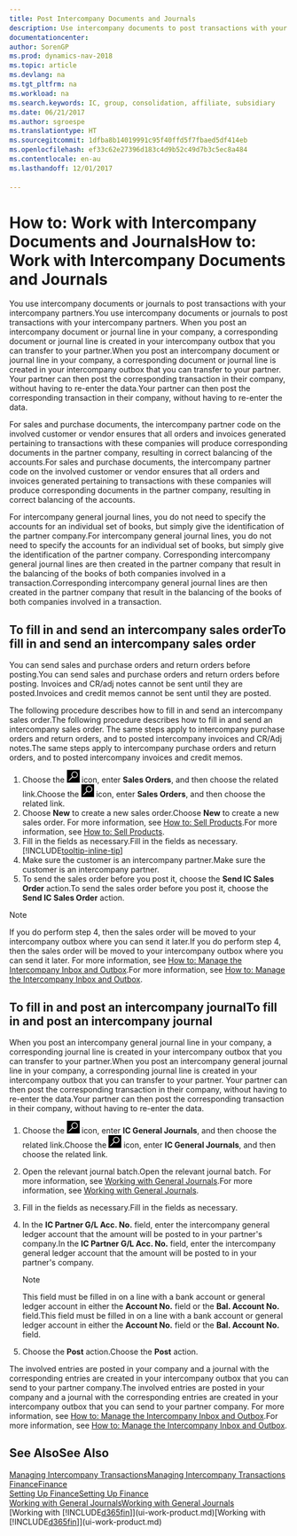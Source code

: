 ```yaml
---
title: Post Intercompany Documents and Journals
description: Use intercompany documents to post transactions with your intercompany partners.
documentationcenter: 
author: SorenGP
ms.prod: dynamics-nav-2018
ms.topic: article
ms.devlang: na
ms.tgt_pltfrm: na
ms.workload: na
ms.search.keywords: IC, group, consolidation, affiliate, subsidiary
ms.date: 06/21/2017
ms.author: sgroespe
ms.translationtype: HT
ms.sourcegitcommit: 1dfba8b14019991c95f40ffd5f7fbaed5df414eb
ms.openlocfilehash: ef33c62e27396d183c4d9b52c49d7b3c5ec8a484
ms.contentlocale: en-au
ms.lasthandoff: 12/01/2017

---
```

# <a name="how-to-work-with-intercompany-documents-and-journals"></a><span data-ttu-id="575c3-103">How to: Work with Intercompany Documents and Journals</span><span class="sxs-lookup"><span data-stu-id="575c3-103">How to: Work with Intercompany Documents and Journals</span></span>
<span data-ttu-id="575c3-104">You use intercompany documents or journals to post transactions with your intercompany partners.</span><span class="sxs-lookup"><span data-stu-id="575c3-104">You use intercompany documents or journals to post transactions with your intercompany partners.</span></span> <span data-ttu-id="575c3-105">When you post an intercompany document or journal line in your company, a corresponding document or journal line is created in your intercompany outbox that you can transfer to your partner.</span><span class="sxs-lookup"><span data-stu-id="575c3-105">When you post an intercompany document or journal line in your company, a corresponding document or journal line is created in your intercompany outbox that you can transfer to your partner.</span></span> <span data-ttu-id="575c3-106">Your partner can then post the corresponding transaction in their company, without having to re-enter the data.</span><span class="sxs-lookup"><span data-stu-id="575c3-106">Your partner can then post the corresponding transaction in their company, without having to re-enter the data.</span></span>

<span data-ttu-id="575c3-107">For sales and purchase documents, the intercompany partner code on the involved customer or vendor ensures that all orders and invoices generated pertaining to transactions with these companies will produce corresponding documents in the partner company, resulting in correct balancing of the accounts.</span><span class="sxs-lookup"><span data-stu-id="575c3-107">For sales and purchase documents, the intercompany partner code on the involved customer or vendor ensures that all orders and invoices generated pertaining to transactions with these companies will produce corresponding documents in the partner company, resulting in correct balancing of the accounts.</span></span>

<span data-ttu-id="575c3-108">For intercompany general journal lines, you do not need to specify the accounts for an individual set of books, but simply give the identification of the partner company.</span><span class="sxs-lookup"><span data-stu-id="575c3-108">For intercompany general journal lines, you do not need to specify the accounts for an individual set of books, but simply give the identification of the partner company.</span></span> <span data-ttu-id="575c3-109">Corresponding intercompany general journal lines are then created in the partner company that result in the balancing of the books of both companies involved in a transaction.</span><span class="sxs-lookup"><span data-stu-id="575c3-109">Corresponding intercompany general journal lines are then created in the partner company that result in the balancing of the books of both companies involved in a transaction.</span></span>

## <a name="to-fill-in-and-send-an-intercompany-sales-order"></a><span data-ttu-id="575c3-110">To fill in and send an intercompany sales order</span><span class="sxs-lookup"><span data-stu-id="575c3-110">To fill in and send an intercompany sales order</span></span>
<span data-ttu-id="575c3-111">You can send sales and purchase orders and return orders before posting.</span><span class="sxs-lookup"><span data-stu-id="575c3-111">You can send sales and purchase orders and return orders before posting.</span></span> <span data-ttu-id="575c3-112">Invoices and CR/adj notes cannot be sent until they are posted.</span><span class="sxs-lookup"><span data-stu-id="575c3-112">Invoices and credit memos cannot be sent until they are posted.</span></span>

<span data-ttu-id="575c3-113">The following procedure describes how to fill in and send an intercompany sales order.</span><span class="sxs-lookup"><span data-stu-id="575c3-113">The following procedure describes how to fill in and send an intercompany sales order.</span></span> <span data-ttu-id="575c3-114">The same steps apply to intercompany purchase orders and return orders, and to posted intercompany invoices and CR/Adj notes.</span><span class="sxs-lookup"><span data-stu-id="575c3-114">The same steps apply to intercompany purchase orders and return orders, and to posted intercompany invoices and credit memos.</span></span>  

1. <span data-ttu-id="575c3-115">Choose the ![Search for Page or Report](media/ui-search/search_small.png "Search for Page or Report icon") icon, enter **Sales Orders**, and then choose the related link.</span><span class="sxs-lookup"><span data-stu-id="575c3-115">Choose the ![Search for Page or Report](media/ui-search/search_small.png "Search for Page or Report icon") icon, enter **Sales Orders**, and then choose the related link.</span></span>  
2. <span data-ttu-id="575c3-116">Choose **New** to create a new sales order.</span><span class="sxs-lookup"><span data-stu-id="575c3-116">Choose **New** to create a new sales order.</span></span> <span data-ttu-id="575c3-117">For more information, see [How to: Sell Products](sales-how-sell-products.md).</span><span class="sxs-lookup"><span data-stu-id="575c3-117">For more information, see [How to: Sell Products](sales-how-sell-products.md).</span></span>  
3. <span data-ttu-id="575c3-118">Fill in the fields as necessary.</span><span class="sxs-lookup"><span data-stu-id="575c3-118">Fill in the fields as necessary.</span></span> [!INCLUDE[tooltip-inline-tip](includes/tooltip-inline-tip_md.md)]
4. <span data-ttu-id="575c3-119">Make sure the customer is an intercompany partner.</span><span class="sxs-lookup"><span data-stu-id="575c3-119">Make sure the customer is an intercompany partner.</span></span>
5. <span data-ttu-id="575c3-120">To send the sales order before you post it, choose the **Send IC Sales Order** action.</span><span class="sxs-lookup"><span data-stu-id="575c3-120">To send the sales order before you post it, choose the **Send IC Sales Order** action.</span></span>

> [!NOTE]
> <span data-ttu-id="575c3-121">If you do perform step 4, then the sales order will be moved to your intercompany outbox where you can send it later.</span><span class="sxs-lookup"><span data-stu-id="575c3-121">If you do perform step 4, then the sales order will be moved to your intercompany outbox where you can send it later.</span></span> <span data-ttu-id="575c3-122">For more information, see [How to: Manage the Intercompany Inbox and Outbox](intercompany-how-manage-intercompany-inbox.md).</span><span class="sxs-lookup"><span data-stu-id="575c3-122">For more information, see [How to: Manage the Intercompany Inbox and Outbox](intercompany-how-manage-intercompany-inbox.md).</span></span>

## <a name="to-fill-in-and-post-an-intercompany-journal"></a><span data-ttu-id="575c3-123">To fill in and post an intercompany journal</span><span class="sxs-lookup"><span data-stu-id="575c3-123">To fill in and post an intercompany journal</span></span>
<span data-ttu-id="575c3-124">When you post an intercompany general journal line in your company, a corresponding journal line is created in your intercompany outbox that you can transfer to your partner.</span><span class="sxs-lookup"><span data-stu-id="575c3-124">When you post an intercompany general journal line in your company, a corresponding journal line is created in your intercompany outbox that you can transfer to your partner.</span></span> <span data-ttu-id="575c3-125">Your partner can then post the corresponding transaction in their company, without having to re-enter the data.</span><span class="sxs-lookup"><span data-stu-id="575c3-125">Your partner can then post the corresponding transaction in their company, without having to re-enter the data.</span></span>

1. <span data-ttu-id="575c3-126">Choose the ![Search for Page or Report](media/ui-search/search_small.png "Search for Page or Report icon") icon, enter **IC General Journals**, and then choose the related link.</span><span class="sxs-lookup"><span data-stu-id="575c3-126">Choose the ![Search for Page or Report](media/ui-search/search_small.png "Search for Page or Report icon") icon, enter **IC General Journals**, and then choose the related link.</span></span>  
2. <span data-ttu-id="575c3-127">Open the relevant journal batch.</span><span class="sxs-lookup"><span data-stu-id="575c3-127">Open the relevant journal batch.</span></span> <span data-ttu-id="575c3-128">For more information, see [Working with General Journals](ui-work-general-journals.md).</span><span class="sxs-lookup"><span data-stu-id="575c3-128">For more information, see [Working with General Journals](ui-work-general-journals.md).</span></span>
3. <span data-ttu-id="575c3-129">Fill in the fields as necessary.</span><span class="sxs-lookup"><span data-stu-id="575c3-129">Fill in the fields as necessary.</span></span>
4. <span data-ttu-id="575c3-130">In the **IC Partner G/L Acc. No.** field, enter the intercompany general ledger account that the amount will be posted to in your partner's company.</span><span class="sxs-lookup"><span data-stu-id="575c3-130">In the **IC Partner G/L Acc. No.** field, enter the intercompany general ledger account that the amount will be posted to in your partner's company.</span></span>

    > [!NOTE]
    > <span data-ttu-id="575c3-131">This field must be filled in on a line with a bank account or general ledger account in either the **Account No.** field or the **Bal. Account No.** field.</span><span class="sxs-lookup"><span data-stu-id="575c3-131">This field must be filled in on a line with a bank account or general ledger account in either the **Account No.** field or the **Bal. Account No.** field.</span></span>  
5. <span data-ttu-id="575c3-132">Choose the **Post** action.</span><span class="sxs-lookup"><span data-stu-id="575c3-132">Choose the **Post** action.</span></span>

<span data-ttu-id="575c3-133">The involved entries are posted in your company and a journal with the corresponding entries are created in your intercompany outbox that you can send to your partner company.</span><span class="sxs-lookup"><span data-stu-id="575c3-133">The involved entries are posted in your company and a journal with the corresponding entries are created in your intercompany outbox that you can send to your partner company.</span></span> <span data-ttu-id="575c3-134">For more information, see [How to: Manage the Intercompany Inbox and Outbox](intercompany-how-manage-intercompany-inbox.md).</span><span class="sxs-lookup"><span data-stu-id="575c3-134">For more information, see [How to: Manage the Intercompany Inbox and Outbox](intercompany-how-manage-intercompany-inbox.md).</span></span> 

## <a name="see-also"></a><span data-ttu-id="575c3-135">See Also</span><span class="sxs-lookup"><span data-stu-id="575c3-135">See Also</span></span>
[<span data-ttu-id="575c3-136">Managing Intercompany Transactions</span><span class="sxs-lookup"><span data-stu-id="575c3-136">Managing Intercompany Transactions</span></span>](intercompany-manage.md)  
[<span data-ttu-id="575c3-137">Finance</span><span class="sxs-lookup"><span data-stu-id="575c3-137">Finance</span></span>](finance.md)  
[<span data-ttu-id="575c3-138">Setting Up Finance</span><span class="sxs-lookup"><span data-stu-id="575c3-138">Setting Up Finance</span></span>](finance-setup-finance.md)  
[<span data-ttu-id="575c3-139">Working with General Journals</span><span class="sxs-lookup"><span data-stu-id="575c3-139">Working with General Journals</span></span>](ui-work-general-journals.md)  
<span data-ttu-id="575c3-140">[Working with [!INCLUDE[d365fin](includes/d365fin_md.md)]](ui-work-product.md)</span><span class="sxs-lookup"><span data-stu-id="575c3-140">[Working with [!INCLUDE[d365fin](includes/d365fin_md.md)]](ui-work-product.md)</span></span>

